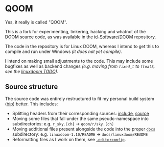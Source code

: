 # QOOM

Yes, it really is called "QOOM".

This is a fork for experimenting, tinkering, hacking and whatnot of the DOOM
source code, as was available in the [id-Software/DOOM][doomrepo] repository.

The code in the repository is for Linux DOOM, whereas I intend to get this to
compile and run under Windows *(it does not yet compile)*.

I intend on making small adjustments to the code. This may include some bugfixes
as well as backend changes *(e.g. moving from `fixed_t` to `float`s, see the
[linuxdoom TODO][linuxdoomtodo])*.

## Source structure

The source code was entirely restructured to fit my personal build system
([bip][bip]) better. This includes:

  * Splitting headers from their corresponding sources: [include](include),
    [source](source)
  * Moving some files that fall under the same pseudo-namespace into
    subdirectories: e.g. `r_sky.[ch]` -> `qoom/r/sky.[ch]`
  * Moving additional files present alongside the code into the proper
    [`docs`](docs) subdirectory: e.g. `linuxdoom-1.10/README` ->
    `docs/linuxdoom/README`
  * Reformatting files as I work on them, see [`.editorconfig`](.editorconfig).

[doomrepo]: https://github.com/id-Software/DOOM
[linuxdoomtodo]: docs/linuxdoom/TODO
[bip]: https://github.com/qeaml/bip
